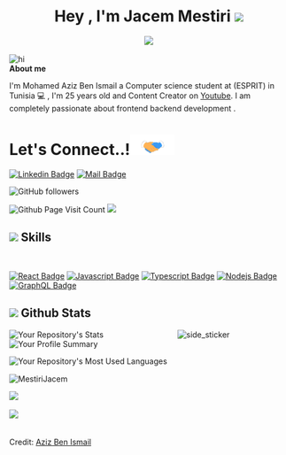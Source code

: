 <h1 align="center"><b>Hey , I'm Jacem Mestiri </b><img src="https://media.giphy.com/media/hvRJCLFzcasrR4ia7z/giphy.gif" width="35"></h1>
<p align="center">
  <a href="https://github.com/DenverCoder1/readme-typing-svg"><img src="https://readme-typing-svg.herokuapp.com?font=Time+New+Roman&color=cyan&size=25&center=true&vCenter=true&width=600&height=100&lines=Hey!+It's+Jacem+Mestiri..&hearts;++;Self-taught+Full+Stack+Web+Developer,;Software-Engineer,;Love+to+learn+new+stuffs..<3"></a>
</p>

<!--

<p align="center">
## [![Typing SVG](https://readme-typing-svg.herokuapp.com?font=Architects+Daughter&color=0099DD&size=30&lines=Hey!+It's+Jacem+Mestiri!;a+Full+Stack+Web+Developer;Freelancer;DS%20|%20AI%20|%20ML%20Enthusiastic;Always%20learning%20new%20things)](https://github.com/MestiriJacem) 
  </p> -->
  
<!--  Ceci mon Avatar-->
<img title="My Avatar" align="left" src="assets/images/Aziz.png"  width="500px" alt="hi" >

<!--  About me -->
<!--## <picture><img src = "assets/about_me.gif" width = 50px></picture> **About me**-->
**About me**

I'm Mohamed Aziz Ben Ismail a Computer science student at (ESPRIT) in Tunisia 💻 , I'm 25 years old and Content Creator on [Youtube](https://www.youtube.com/c/AzizBenIsmail).
I am completely passionate about frontend backend development .

<!-- Let's Connect..! -->
# <b> Let's Connect..!</b><img src="https://github.com/0xAbdulKhalid/0xAbdulKhalid/raw/main/assets/mdImages/handshake.gif" width ="80">


[![Linkedin Badge](https://img.shields.io/badge/-MestiriJacem-0e76a8?style=flat&labelColor=0e76a8&logo=linkedin&logoColor=white)](https://www.linkedin.com/in/jacemmestiri/) 
[![Mail Badge](https://img.shields.io/badge/-MestiriJacem-c0392b?style=flat&labelColor=c0392b&logo=gmail&logoColor=white)](mailto:mestirijacemm@gmail.com)

<!-- YouTube Channel Views /GitHub followers /visitors/Age  -->

![GitHub followers](https://img.shields.io/github/followers/MestiriJacem?style=social)

<!--![visitors](https://visitor-badge.glitch.me/badge?page_id=MestiriJacem.MestiriJacem)-->
![Github Page Visit Count](https://komarev.com/ghpvc/?username=MestiriJacem)
<img src="https://img.shields.io/badge/Age-28-blue" />


<!-- Skills  -->
## <img src="https://media2.giphy.com/media/QssGEmpkyEOhBCb7e1/giphy.gif?cid=ecf05e47a0n3gi1bfqntqmob8g9aid1oyj2wr3ds3mg700bl&rid=giphy.gif" width ="25"><b> Skills</b>
<br>

<!-- TODO: Make technologies links takes you to repositories -->

[![React Badge](https://img.shields.io/badge/-React-61DBFB?style=for-the-badge&labelColor=black&logo=react&logoColor=61DBFB)](#) [![Javascript Badge](https://img.shields.io/badge/-Javascript-F0DB4F?style=for-the-badge&labelColor=black&logo=javascript&logoColor=F0DB4F)](#) [![Typescript Badge](https://img.shields.io/badge/-Typescript-007acc?style=for-the-badge&labelColor=black&logo=typescript&logoColor=007acc)](#) [![Nodejs Badge](https://img.shields.io/badge/-Nodejs-3C873A?style=for-the-badge&labelColor=black&logo=node.js&logoColor=3C873A)](#) [![GraphQL Badge](https://img.shields.io/badge/-GraphQl-e535ab?style=for-the-badge&labelColor=black&logo=node.js&logoColor=e535ab)](#)

<!-- Github Stats   -->
## <img src="https://media.giphy.com/media/iY8CRBdQXODJSCERIr/giphy.gif" width="35"><b> Github Stats </b>
<img align="right" width=200px height=200px alt="side_sticker" src="https://media.giphy.com/media/TEnXkcsHrP4YedChhA/giphy.gif" />

![Your Repository's Stats](https://github-readme-stats.vercel.app/api?username=MestiriJacem&count_private=true&show_icons=true&theme=radical&include_all_commits=true)
![Your Profile Summary](https://github-profile-summary-cards.vercel.app/api/cards/profile-details?username=MestiriJacem&theme=radical)


![Your Repository's Most Used Languages](https://github-readme-stats.vercel.app/api/top-langs/?username=MestiriJacem&show_icons=true&locale=en&layout=compact&langs_count=50&theme=algolia)
<p><img align="center" src="https://github-readme-streak-stats.herokuapp.com/?user=MestiriJacem&count_private=true&theme=algolia" alt="MestiriJacem" /></p>

![](https://github-readme-activity-graph.vercel.app/graph?username=MestiriJacem&theme=react&hide_border=true&count_private=true)



<img src="https://user-images.githubusercontent.com/73097560/115834477-dbab4500-a447-11eb-908a-139a6edaec5c.gif"><br><br>



Credit: [Aziz Ben Ismail](https://github.com/AzizBenIsmail) 



